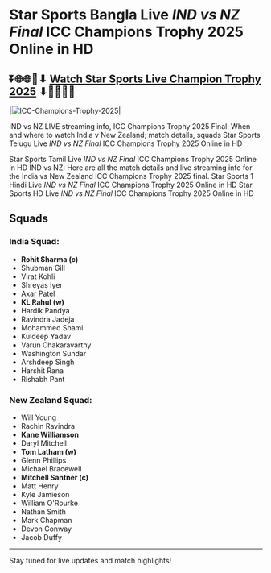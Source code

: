 # Star Sports Bangla Live *IND vs NZ Final* ICC Champions Trophy 2025 Online in HD

## ⏬🌐🌐📌⬇ [Watch Star Sports Live Champion Trophy 2025](https://ptvsportshd.net/star-sports-1-hindi-hd/) ⬇📌🌐🌐⏬

|![ICC-Champions-Trophy-2025](https://github.com/user-attachments/assets/eb0c49aa-ae7e-4ae0-a94f-0153617a517c)|

IND vs NZ LIVE streaming info, ICC Champions Trophy 2025 Final: When and where to watch India v New Zealand; match details, squads Star Sports Telugu Live *IND vs NZ Final* ICC Champions Trophy 2025 Online in HD

Star Sports Tamil Live *IND vs NZ Final* ICC Champions Trophy 2025 Online in HD IND vs NZ: Here are all the match details and live streaming info for the India vs New Zealand ICC Champions Trophy 2025 final. Star Sports 1 Hindi Live *IND vs NZ Final* ICC Champions Trophy 2025 Online in HD Star Sports HD Live *IND vs NZ Final* ICC Champions Trophy 2025 Online in HD



## **Squads**

### **India Squad:**
- **Rohit Sharma (c)**
- Shubman Gill
- Virat Kohli
- Shreyas Iyer
- Axar Patel
- **KL Rahul (w)**
- Hardik Pandya
- Ravindra Jadeja
- Mohammed Shami
- Kuldeep Yadav
- Varun Chakaravarthy
- Washington Sundar
- Arshdeep Singh
- Harshit Rana
- Rishabh Pant

### **New Zealand Squad:**
- Will Young
- Rachin Ravindra
- **Kane Williamson**
- Daryl Mitchell
- **Tom Latham (w)**
- Glenn Phillips
- Michael Bracewell
- **Mitchell Santner (c)**
- Matt Henry
- Kyle Jamieson
- William O'Rourke
- Nathan Smith
- Mark Chapman
- Devon Conway
- Jacob Duffy

---

Stay tuned for live updates and match highlights!
